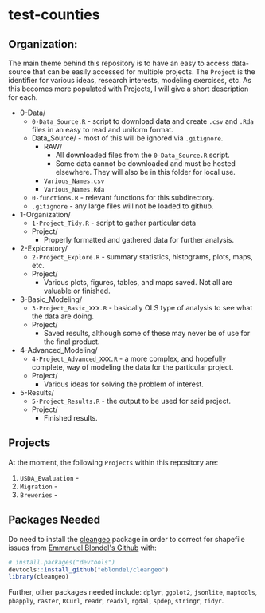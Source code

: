 # test-counties


## Organization:

The main theme behind this repository is to have an easy to access data-source that can be easily accessed for multiple projects. The `Project` is the identifier for various ideas, research interests, modeling exercises, etc. As this becomes more populated with Projects, I will give a short description for each.

* 0-Data/
    * `0-Data_Source.R` - script to download data and create `.csv` and `.Rda` files in an easy to read and uniform format.
    * Data_Source/ - most of this will be ignored via `.gitignore`.
        * RAW/
            * All downloaded files from the `0-Data_Source.R` script.
            * Some data cannot be downloaded and must be hosted elsewhere. They will also be in this folder for local use.
        * `Various_Names.csv`
        * `Various_Names.Rda`
    * `0-functions.R` - relevant functions for this subdirectory.
    * `.gitignore` - any large files will not be loaded to github.
* 1-Organization/
    * `1-Project_Tidy.R` - script to gather particular data
    * Project/
        * Properly formatted and gathered data for further analysis.
* 2-Exploratory/
    * `2-Project_Explore.R` - summary statistics, histograms, plots, maps, etc.
    * Project/
        * Various plots, figures, tables, and maps saved. Not all are valuable or finished.
* 3-Basic_Modeling/
    * `3-Project_Basic_XXX.R` - basically OLS type of analysis to see what the data are doing.
    * Project/
        * Saved results, although some of these may never be of use for the final product.
* 4-Advanced_Modeling/
    * `4-Project_Advanced_XXX.R` - a more complex, and hopefully complete, way of modeling the data for the particular project.
    * Project/
        * Various ideas for solving the problem of interest.
* 5-Results/
    * `5-Project_Results.R` - the output to be used for said project.
    * Project/
        * Finished results.

## Projects
At the moment, the following `Projects` within this repository are:

1. `USDA_Evaluation` - 
2. `Migration` - 
3. `Breweries` - 

## Packages Needed
Do need to install the [cleangeo](https://github.com/eblondel/cleangeo) package in order to correct for shapefile issues from [Emmanuel Blondel's Github](https://github.com/eblondel) with:

```R
# install.packages("devtools")
devtools::install_github("eblondel/cleangeo")
library(cleangeo)
```

Further, other packages needed include: `dplyr`, `ggplot2`, `jsonlite`, `maptools`, `pbapply`, `raster`, `RCurl`, `readr`, `readxl`, `rgdal`, `spdep`, `stringr`, `tidyr`.


<!--
# Cheat Sheet
Plain text
End a line with two spaces to start a new paragraph.  
*italics* and _italics_  
**bold** and __bold__  
superscript^2^  
~~strikethrough~~  
[link](www.rstudio.com)  

# Header 1  
## Header 2  
### Header 3  
#### Header 4  
##### Header 5  
###### Header 6  

endash: --  
emdash: ---  
ellipsis: ...  
inline equation: $A = \pi*r^{2}$  
image: ![](RStudioSmall.png)  
horizontal rule (or slide break):

***

> block quote

* unordered list
* item 2
  + sub-item 1
  + sub-item 2

1. ordered list
2. item 2
  + sub-item 1
  + sub-item 2

Table Header  | Second Header
------------- |-------------
Table Cell    | Cell 2
Cell 3        | Cell 4

| Tables   |      Are      |  Cool |
|----------|:-------------:|------:|
| col 1 is |  left-aligned | $1600 |
| col 2 is |    centered   |   $12 |
| col 3 is | right-aligned |    $1 |
-->